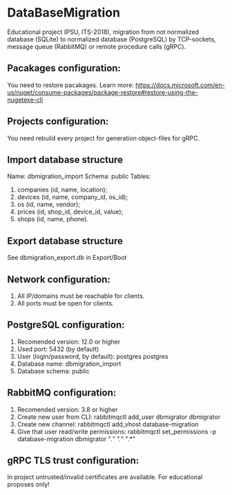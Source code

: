 # DataBaseMigration
Educational project (PSU, ITS-2018), migration from not normalized database (SQLite) to normalized database (PostgreSQL) by TCP-sockets, message queue (RabbitMQ) or remote procedure calls (gRPC).

## Pacakages configuration:
You need to restore pacakages. Learn more: https://docs.microsoft.com/en-us/nuget/consume-packages/package-restore#restore-using-the-nugetexe-cli

## Projects configuration:
You need rebuild every project for generation object-files for gRPC.

## Import database structure
Name: dbmigration_import
Schema: public
Tables:
1. companies (id, name, location);
2. devices (id, name, company_id, os_id);
3. os (id, name, vendor);
4. prices (id, shop_id, device_id, value);
5. shops (id, name, phone).

## Export database structure
See dbmigration_export.db in Export/Boot

## Network configuration:
1. All IP/domains must be reachable for clients.
2. All ports must be open for clients.

## PostgreSQL configuration:
1. Recomended version: 12.0 or higher
2. Used port: 5432 (by default)
3. User (login/password, by default): postgres postgres
4. Database name: dbmigration_import 
5. Database schema: public

## RabbitMQ configuration:
1. Recomended version: 3.8 or higher
2. Create new user from CLI: rabbitmqctl add_user dbmigrator dbmigrator
3. Create new channel: rabbitmqctl add_vhost database-migration
4. Give that user read/write permissions: rabbitmqctl set_permissions -p database-migration dbmigrator ".*" ".*" ".*"

## gRPC TLS trust configuration:
In project untrusted/invalid certificates are available. For educational proposes only!
